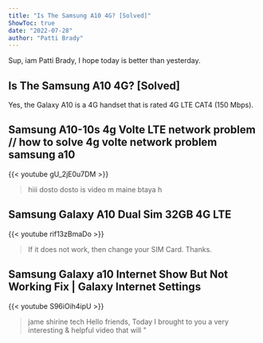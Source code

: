 ```yaml
---
title: "Is The Samsung A10 4G? [Solved]"
ShowToc: true 
date: "2022-07-28"
author: "Patti Brady" 
---
```


Sup, iam Patti Brady, I hope today is better than yesterday.
## Is The Samsung A10 4G? [Solved]
Yes, the Galaxy A10 is a 4G handset that is rated 4G LTE CAT4 (150 Mbps).

## Samsung A10-10s 4g Volte LTE network problem // how to solve 4g volte network problem samsung a10
{{< youtube gU_2jE0u7DM >}}
>hiii dosto dosto is video m maine btaya h 

## Samsung Galaxy A10 Dual Sim 32GB 4G LTE
{{< youtube rif13zBmaDo >}}
>If it does not work, then change your SIM Card. Thanks.

## Samsung Galaxy a10 Internet Show But Not Working Fix | Galaxy Internet Settings
{{< youtube S96iOih4ipU >}}
>jame shirine tech Hello friends, Today I brought to you a very interesting & helpful video that will "

